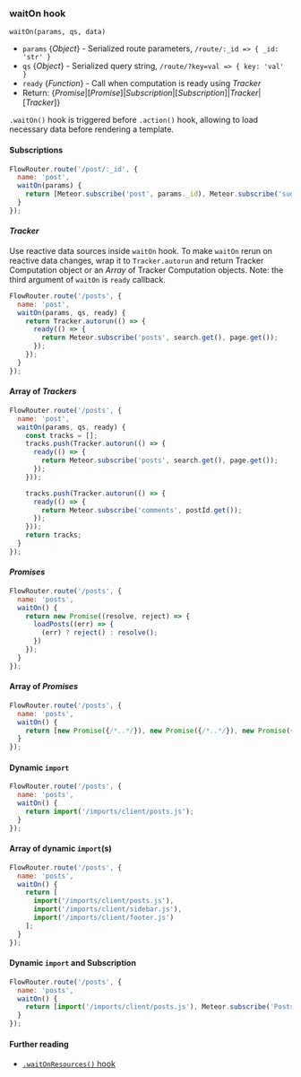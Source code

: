 ### waitOn hook

`waitOn(params, qs, data)`
 - `params` {*Object*} - Serialized route parameters, `/route/:_id => { _id: 'str' }`
 - `qs` {*Object*} - Serialized query string, `/route/?key=val => { key: 'val' }`
 - `ready` {*Function*} - Call when computation is ready using *Tracker*
 - Return: {*Promise*|[*Promise*]|*Subscription*|[*Subscription*]|*Tracker*|[*Tracker*]}

`.waitOn()` hook is triggered before `.action()` hook, allowing to load necessary data before rendering a template.

#### Subscriptions
```js
FlowRouter.route('/post/:_id', {
  name: 'post',
  waitOn(params) {
    return [Meteor.subscribe('post', params._id), Meteor.subscribe('suggestedPosts', params._id)];
  }
});
```

#### *Tracker*
Use reactive data sources inside `waitOn` hook. To make `waitOn` rerun on reactive data changes, wrap it to `Tracker.autorun` and return Tracker Computation object or an *Array* of Tracker Computation objects. Note: the third argument of `waitOn` is `ready` callback.
```js
FlowRouter.route('/posts', {
  name: 'post',
  waitOn(params, qs, ready) {
    return Tracker.autorun(() => {
      ready(() => {
        return Meteor.subscribe('posts', search.get(), page.get());
      });
    });
  }
});
```

#### Array of *Trackers*
```js
FlowRouter.route('/posts', {
  name: 'post',
  waitOn(params, qs, ready) {
    const tracks = [];
    tracks.push(Tracker.autorun(() => {
      ready(() => {
        return Meteor.subscribe('posts', search.get(), page.get());
      });
    }));

    tracks.push(Tracker.autorun(() => {
      ready(() => {
        return Meteor.subscribe('comments', postId.get());
      });
    }));
    return tracks;
  }
});
```

#### *Promises*
```js
FlowRouter.route('/posts', {
  name: 'posts',
  waitOn() {
    return new Promise((resolve, reject) => {
      loadPosts((err) => {
        (err) ? reject() : resolve();
      })
    });
  }
});
```

#### Array of *Promises*
```js
FlowRouter.route('/posts', {
  name: 'posts',
  waitOn() {
    return [new Promise({/*..*/}), new Promise({/*..*/}), new Promise({/*..*/})];
  }
});
```

#### Dynamic `import`
```js
FlowRouter.route('/posts', {
  name: 'posts',
  waitOn() {
    return import('/imports/client/posts.js');
  }
});
```

#### Array of dynamic `import`(s)
```js
FlowRouter.route('/posts', {
  name: 'posts',
  waitOn() {
    return [
      import('/imports/client/posts.js'),
      import('/imports/client/sidebar.js'),
      import('/imports/client/footer.js')
    ];
  }
});
```

#### Dynamic `import` and Subscription
```js
FlowRouter.route('/posts', {
  name: 'posts',
  waitOn() {
    return [import('/imports/client/posts.js'), Meteor.subscribe('Posts')];
  }
});
```

#### Further reading
 - [`.waitOnResources()` hook](https://github.com/VeliovGroup/flow-router/blob/master/docs/hooks/waitOnResources.md)
